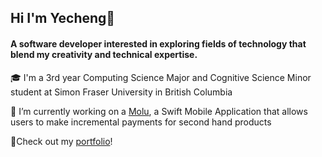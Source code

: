## Hi I'm Yecheng👋
#### A software developer interested in exploring fields of technology that blend my creativity and technical expertise.

🎓 I'm a 3rd year Computing Science Major and Cognitive Science Minor student at Simon Fraser University in British Columbia

🔭 I’m currently working on a [Molu](https://github.com/Vancarii/molu), a Swift Mobile Application that allows users to make incremental payments for second hand products

🔗Check out my [portfolio](ww.yechengwang.ca)!

